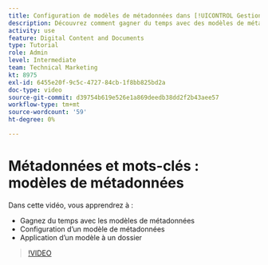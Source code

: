```yaml
---
title: Configuration de modèles de métadonnées dans [!UICONTROL Gestion des actifs numériques Workfront]
description: Découvrez comment gagner du temps avec des modèles de métadonnées, configurer un modèle de métadonnées et appliquer un modèle à un dossier dans [!UICONTROL Gestion des actifs numériques Workfront].
activity: use
feature: Digital Content and Documents
type: Tutorial
role: Admin
level: Intermediate
team: Technical Marketing
kt: 8975
exl-id: 6455e20f-9c5c-4727-84cb-1f8bb825bd2a
doc-type: video
source-git-commit: d39754b619e526e1a869deedb38dd2f2b43aee57
workflow-type: tm+mt
source-wordcount: '59'
ht-degree: 0%

---
```


# Métadonnées et mots-clés : modèles de métadonnées

Dans cette vidéo, vous apprendrez à :

* Gagnez du temps avec les modèles de métadonnées
* Configuration d’un modèle de métadonnées
* Application d’un modèle à un dossier

>[!VIDEO](https://video.tv.adobe.com/v/335238/?quality=12)
